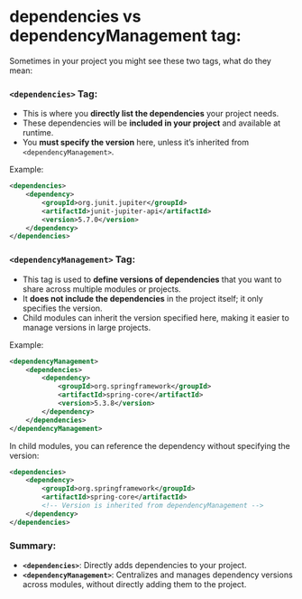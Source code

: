# dependencies vs dependencyManagement tag:

Sometimes in your project you might see these two tags, what do they mean:


### `<dependencies>` Tag:
- This is where you **directly list the dependencies** your project needs.
- These dependencies will be **included in your project** and available at runtime.
- You **must specify the version** here, unless it’s inherited from `<dependencyManagement>`.

Example:
```xml
<dependencies>
    <dependency>
        <groupId>org.junit.jupiter</groupId>
        <artifactId>junit-jupiter-api</artifactId>
        <version>5.7.0</version>
    </dependency>
</dependencies>
```

### `<dependencyManagement>` Tag:
- This tag is used to **define versions of dependencies** that you want to share across multiple modules or projects.
- It **does not include the dependencies** in the project itself; it only specifies the version.
- Child modules can inherit the version specified here, making it easier to manage versions in large projects.

Example:
```xml
<dependencyManagement>
    <dependencies>
        <dependency>
            <groupId>org.springframework</groupId>
            <artifactId>spring-core</artifactId>
            <version>5.3.8</version>
        </dependency>
    </dependencies>
</dependencyManagement>
```

In child modules, you can reference the dependency without specifying the version:
```xml
<dependencies>
    <dependency>
        <groupId>org.springframework</groupId>
        <artifactId>spring-core</artifactId>
        <!-- Version is inherited from dependencyManagement -->
    </dependency>
</dependencies>
```

### Summary:
- **`<dependencies>`**: Directly adds dependencies to your project.
- **`<dependencyManagement>`**: Centralizes and manages dependency versions across modules, without directly adding them to the project.

